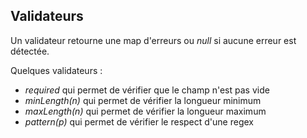 ## Validateurs

Un validateur retourne une map d'erreurs ou *null* si aucune erreur est détectée.

Quelques validateurs : 

* *required* qui permet de vérifier que le champ n'est pas vide
* *minLength(n)* qui permet de vérifier la longueur minimum
* *maxLength(n)* qui permet de vérifier la longueur maximum
* *pattern(p)* qui permet de vérifier le respect d'une regex
